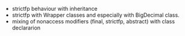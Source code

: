 * strictfp behaviour with inheritance
* strictfp with Wrapper classes and especially with BigDecimal class.
* mixing of nonaccess modifiers (final, strictfp, abstract) with class declararion
